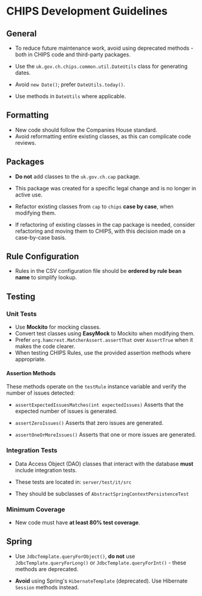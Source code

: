 # CHIPS Development Guidelines

## General

- To reduce future maintenance work, avoid using deprecated methods - both in
CHIPS code and third-party packages.
- Use the `uk.gov.ch.chips.common.util.DateUtils` class for generating
dates.

- Avoid `new Date()`; prefer `DateUtils.today()`.
- Use methods in `DateUtils` where applicable.

## Formatting

- New code should follow the Companies House standard.
- Avoid reformatting entire existing classes, as this can complicate code
reviews.

## Packages

- **Do not** add classes to the `uk.gov.ch.cap` package.

- This package was created for a specific legal change and is no longer in
active use.
- Refactor existing classes from `cap` to `chips` **case by case**, when
modifying them.
- If refactoring of existing classes in the cap package is needed, consider
refactoring and moving them to CHIPS, with this decision made on a case-by-case
basis.

## Rule Configuration

- Rules in the CSV configuration file should be **ordered by rule bean name**
to simplify lookup.

## Testing

### Unit Tests

- Use **Mockito** for mocking classes.
- Convert test classes using **EasyMock** to Mockito when modifying them.
- Prefer `org.hamcrest.MatcherAssert.assertThat` over `AssertTrue` when it
makes the code clearer.
- When testing CHIPS Rules, use the provided assertion methods where
appropriate.

#### Assertion Methods

These methods operate on the `testRule` instance variable and verify the number
of issues detected:

- `assertExpectedIssuesMatches(int expectedIssues)`
Asserts that the expected number of issues is generated.

- `assertZeroIssues()`
Asserts that zero issues are generated.

- `assertOneOrMoreIssues()`
Asserts that one or more issues are generated.

### Integration Tests

- Data Access Object (DAO) classes that interact with the database **must**
include integration tests.

- These tests are located in: `server/test/it/src`
- They should be subclasses of `AbstractSpringContextPersistenceTest`

### Minimum Coverage

- New code must have **at least 80% test coverage**.

## Spring

- Use `JdbcTemplate.queryForObject()`,
**do not** use `JdbcTemplate.queryForLong()` or
`JdbcTemplate.queryForInt()` - these methods are deprecated.

- **Avoid** using Spring's `HibernateTemplate` (deprecated).
Use Hibernate `Session` methods instead.
